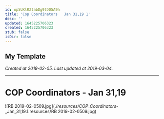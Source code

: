```yaml
---
id: op5UXlRZtabDg9tDD5A9h
title: 'Cop Coordinators   Jan 31,19 1'
desc: ''
updated: 1645225706323
created: 1645225706323
stub: false
isDir: false
---
```

My Template
---

_Created at 2019-02-05._
_Last updated at 2019-03-04._




---

# COP Coordinators - Jan 31,19


![RB 2019-02-0509.jpg](./_resources/COP_Coordinators_-_Jan_31,19.1.resources/RB 2019-02-0509.jpg)

